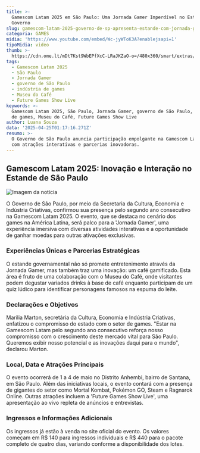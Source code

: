```yaml
---
title: >-
  Gamescom Latam 2025 em São Paulo: Uma Jornada Gamer Imperdível no Estande do
  Governo
slug: gamescom-latam-2025-governo-de-sp-apresenta-estande-com-jornada-gamer
categoria: GAMES
midia: 'https://www.youtube.com/embed/Wc-jyWToK3A?enablejsapi=1'
tipoMidia: video
thumb: >-
  https://cdn.ome.lt/mDt7Kst9WbEPfXcC-LRaJKZaO-o=/480x360/smart/extras/conteudos/Design_sem_nome_-_2025-04-24T205538.389.png
tags:
  - Gamescom Latam 2025
  - São Paulo
  - Jornada Gamer
  - governo de São Paulo
  - indústria de games
  - Museu do Café
  - Future Games Show Live
keywords: >-
  Gamescom Latam 2025, São Paulo, Jornada Gamer, governo de São Paulo, indústria
  de games, Museu do Café, Future Games Show Live
author: Luana Souza
data: '2025-04-25T01:17:16.271Z'
resumo: >-
  O Governo de São Paulo anuncia participação empolgante na Gamescom Latam 2025
  com atrações interativas e parcerias inovadoras.
---
```


## Gamescom Latam 2025: Inovação e Interação no Estande de São Paulo

![Imagem da notícia](https://cdn.ome.lt/T2pqratG19llpLduSU6XPt8yeuM=/fit-in/837x500/smart/uploads/conteudo/fotos/WhatsApp_Image_2025-04-24_at_15.41.10_1.jpeg)

O Governo de São Paulo, por meio da Secretaria da Cultura, Economia e Indústria Criativas, confirmou sua presença pelo segundo ano consecutivo na Gamescom Latam 2025. O evento, que se destaca no cenário dos games na América Latina, será palco para a 'Jornada Gamer', uma experiência imersiva com diversas atividades interativas e a oportunidade de ganhar moedas para outras ativações exclusivas.

### Experiências Únicas e Parcerias Estratégicas

O estande governamental não só promete entretenimento através da Jornada Gamer, mas também traz uma inovação: um café gamificado. Esta área é fruto de uma colaboração com o Museu do Café, onde visitantes podem degustar variados drinks à base de café enquanto participam de um quiz lúdico para identificar personagens famosos na espuma do leite.

### Declarações e Objetivos

Marilia Marton, secretária da Cultura, Economia e Indústria Criativas, enfatizou o compromisso do estado com o setor de games. "Estar na Gamescom Latam pelo segundo ano consecutivo reforça nosso compromisso com o crescimento deste mercado vital para São Paulo. Queremos exibir nosso potencial e as inovações daqui para o mundo", declarou Marton.

### Local, Data e Atrações Principais

O evento ocorrerá de 1 a 4 de maio no Distrito Anhembi, bairro de Santana, em São Paulo. Além das iniciativas locais, o evento contará com a presença de gigantes do setor como Mortal Kombat, Pokémon GO, Steam e Ragnarok Online. Outras atrações incluem a 'Future Games Show Live', uma apresentação ao vivo repleta de anúncios e entrevistas.

### Ingressos e Informações Adicionais

Os ingressos já estão à venda no site oficial do evento. Os valores começam em R$ 140 para ingressos individuais e R$ 440 para o pacote completo de quatro dias, variando conforme a disponibilidade dos lotes.
